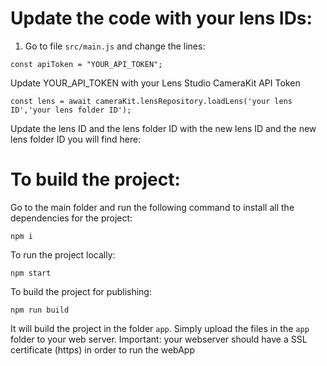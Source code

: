 # Update the code with your lens IDs:

1. Go to file `src/main.js` and change the lines:

```
const apiToken = "YOUR_API_TOKEN";
```

Update YOUR_API_TOKEN with your Lens Studio CameraKit API Token

```
const lens = await cameraKit.lensRepository.loadLens('your lens ID','your lens folder ID');
```

Update the lens ID and the lens folder ID with the new lens ID and the new lens folder ID you will find here:



# To build the project:

Go to the main folder and run the following command to install all the dependencies for the project:

```
npm i
```


To run the project locally:

```
npm start
```

To build the project for publishing:

```
npm run build
```

It will build the project in the folder `app`. Simply upload the files in the `app` folder to your web server.
Important: your webserver should have a SSL certificate (https) in order to run the webApp



